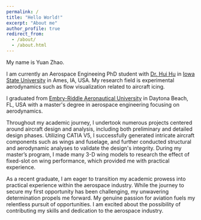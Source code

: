 ```yaml
---
permalink: /
title: "Hello World!"
excerpt: "About me"
author_profile: true
redirect_from: 
  - /about/
  - /about.html
---
```


My name is Yuan Zhao.

I am currently an Aerospace Engineeing PhD student with [Dr. Hui Hu](https://www.aere.iastate.edu/~huhui/members.html) in [Iowa State University](https://www.iastate.edu/) in Ames, IA, USA. My research field is experimental aerodynamics such as flow visualization related to aircraft icing.

I graduated from [Embry-Riddle Aeronautical University](https://daytonabeach.erau.edu/) in Daytona Beach, FL, USA with a master's degree in aerospace engineering focusing on aerodynamics.

Throughout my academic journey, I undertook numerous projects centered around aircraft design and analysis, including both preliminary and detailed design phases. Utilizing CATIA V5, I successfully generated intricate aircraft components such as wings and fuselage, and further conducted structural and aerodynamic analyses to validate the design's integrity. During my master’s program, I made many 3-D wing models to research the effect of fixed-slot on wing performance, which provided me with practical experience.

As a recent graduate, I am eager to transition my academic prowess into practical experience within the aerospace industry. While the journey to secure my first opportunity has been challenging, my unwavering determination propels me forward. My genuine passion for aviation fuels my relentless pursuit of opportunities. I am excited about the possibility of contributing my skills and dedication to the aerospace industry.